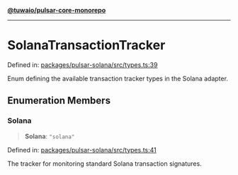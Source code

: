 [**@tuwaio/pulsar-core-monorepo**](../../../README.md)

***

# SolanaTransactionTracker

Defined in: [packages/pulsar-solana/src/types.ts:39](https://github.com/TuwaIO/pulsar-core/blob/6e853cdf24205aa65c8aaa854fb54ff9fbe3d2ad/packages/pulsar-solana/src/types.ts#L39)

Enum defining the available transaction tracker types in the Solana adapter.

## Enumeration Members

### Solana

> **Solana**: `"solana"`

Defined in: [packages/pulsar-solana/src/types.ts:41](https://github.com/TuwaIO/pulsar-core/blob/6e853cdf24205aa65c8aaa854fb54ff9fbe3d2ad/packages/pulsar-solana/src/types.ts#L41)

The tracker for monitoring standard Solana transaction signatures.
